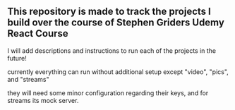 ## This repository is made to track the projects I build over the course of Stephen Griders Udemy React Course

I will add descriptions and instructions to run each of the projects in the future!

currently everything can run without additional setup except "video", "pics", and "streams"

they will need some minor configuration regarding their keys, and for streams its mock server.
